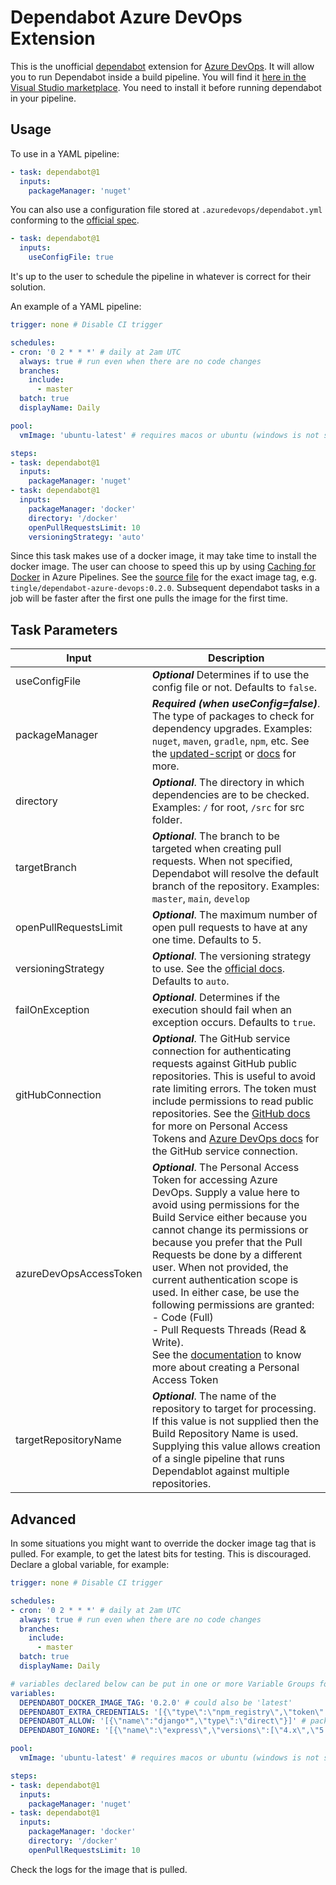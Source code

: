 # Dependabot Azure DevOps Extension

This is the unofficial [dependabot](https://github.com/Dependabot/dependabot-core) extension for [Azure DevOps](https://azure.microsoft.com/en-gb/services/devops/). It will allow you to run Dependabot inside a build pipeline. You will find it [here in the Visual Studio marketplace](https://marketplace.visualstudio.com/items?itemName=tingle-software.dependabot). You need to install it before running dependabot in your pipeline.

## Usage

To use in a YAML pipeline:

```yaml
- task: dependabot@1
  inputs:
    packageManager: 'nuget'
```

You can also use a configuration file stored at `.azuredevops/dependabot.yml` conforming to the [official spec](https://docs.github.com/en/github/administering-a-repository/configuration-options-for-dependency-updates).

```yaml
- task: dependabot@1
  inputs:
    useConfigFile: true
```

It's up to the user to schedule the pipeline in whatever is correct for their solution.

An example of a YAML pipeline:

```yaml
trigger: none # Disable CI trigger

schedules:
- cron: '0 2 * * *' # daily at 2am UTC
  always: true # run even when there are no code changes
  branches:
    include:
      - master
  batch: true
  displayName: Daily

pool:
  vmImage: 'ubuntu-latest' # requires macos or ubuntu (windows is not supported)

steps:
- task: dependabot@1
  inputs:
    packageManager: 'nuget'
- task: dependabot@1
  inputs:
    packageManager: 'docker'
    directory: '/docker'
    openPullRequestsLimit: 10
    versioningStrategy: 'auto'
```

Since this task makes use of a docker image, it may take time to install the docker image. The user can choose to speed this up by using [Caching for Docker](https://docs.microsoft.com/en-us/azure/devops/pipelines/release/caching?view=azure-devops#docker-images) in Azure Pipelines. See the [source file](./src/extension/task/index.ts) for the exact image tag, e.g. `tingle/dependabot-azure-devops:0.2.0`. Subsequent dependabot tasks in a job will be faster after the first one pulls the image for the first time.

## Task Parameters

|Input|Description|
|--|--|
|useConfigFile|**_Optional_** Determines if to use the config file or not. Defaults to `false`.|
|packageManager|**_Required (when useConfig=false)_**. The type of packages to check for dependency upgrades. Examples: `nuget`, `maven`, `gradle`, `npm`, etc. See the [updated-script](./src/update-script.rb) or [docs](https://docs.github.com/en/free-pro-team@latest/github/administering-a-repository/configuration-options-for-dependency-updates#package-ecosystem) for more.|
|directory|**_Optional_**. The directory in which dependencies are to be checked. Examples: `/` for root, `/src` for src folder.|
|targetBranch|**_Optional_**. The branch to be targeted when creating pull requests. When not specified, Dependabot will resolve the default branch of the repository. Examples: `master`, `main`, `develop`|
|openPullRequestsLimit|**_Optional_**. The maximum number of open pull requests to have at any one time. Defaults to 5.|
|versioningStrategy|**_Optional_**. The versioning strategy to use. See the [official docs](https://docs.github.com/en/free-pro-team@latest/github/administering-a-repository/configuration-options-for-dependency-updates#versioning-strategy). Defaults to `auto`.|
|failOnException|**_Optional_**. Determines if the execution should fail when an exception occurs. Defaults to `true`.|
|gitHubConnection|**_Optional_**. The GitHub service connection for authenticating requests against GitHub public repositories. This is useful to avoid rate limiting errors. The token must include permissions to read public repositories. See the [GitHub docs](https://docs.github.com/en/free-pro-team@latest/github/authenticating-to-github/creating-a-personal-access-token) for more on Personal Access Tokens and [Azure DevOps docs](https://docs.microsoft.com/en-us/azure/devops/pipelines/library/service-endpoints?view=azure-devops&tabs=yaml#sep-github) for the GitHub service connection.|
|azureDevOpsAccessToken|**_Optional_**. The Personal Access Token for accessing Azure DevOps. Supply a value here to avoid using permissions for the Build Service either because you cannot change its permissions or because you prefer that the Pull Requests be done by a different user. When not provided, the current authentication scope is used. In either case, be use the following permissions are granted: <br/>-&nbsp;Code (Full)<br/>-&nbsp;Pull Requests Threads (Read & Write).<br/>See the [documentation](https://docs.microsoft.com/en-us/azure/devops/organizations/accounts/use-personal-access-tokens-to-authenticate?view=azure-devops&tabs=preview-page#create-a-pat) to know more about creating a Personal Access Token|
|targetRepositoryName|**_Optional_**. The name of the repository to target for processing. If this value is not supplied then the Build Repository Name is used. Supplying this value allows creation of a single pipeline that runs Dependablot against multiple repositories.|

## Advanced

In some situations you might want to override the docker image tag that is pulled. For example, to get the latest bits for testing. This is discouraged. Declare a global variable, for example:

```yaml
trigger: none # Disable CI trigger

schedules:
- cron: '0 2 * * *' # daily at 2am UTC
  always: true # run even when there are no code changes
  branches:
    include:
      - master
  batch: true
  displayName: Daily

# variables declared below can be put in one or more Variable Groups for sharing across pipelines
variables:
  DEPENDABOT_DOCKER_IMAGE_TAG: '0.2.0' # could also be 'latest'
  DEPENDABOT_EXTRA_CREDENTIALS: '[{\"type\":\"npm_registry\",\"token\":\"<redacted>\",\"registry\":\"npm.fontawesome.com\"}]' # put the credentials for private registries and feeds
  DEPENDABOT_ALLOW: '[{\"name\":"django*",\"type\":\"direct\"}]' # packages allowed to be updated
  DEPENDABOT_IGNORE: '[{\"name\":\"express\",\"versions\":[\"4.x\",\"5.x\"]}]' # packages to be ignored

pool:
  vmImage: 'ubuntu-latest' # requires macos or ubuntu (windows is not supported)

steps:
- task: dependabot@1
  inputs:
    packageManager: 'nuget'
- task: dependabot@1
  inputs:
    packageManager: 'docker'
    directory: '/docker'
    openPullRequestsLimit: 10
```

Check the logs for the image that is pulled.
